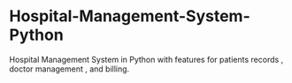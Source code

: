 # Hospital-Management-System-Python
Hospital Management System in Python with features for patients records , doctor management , and billing.
